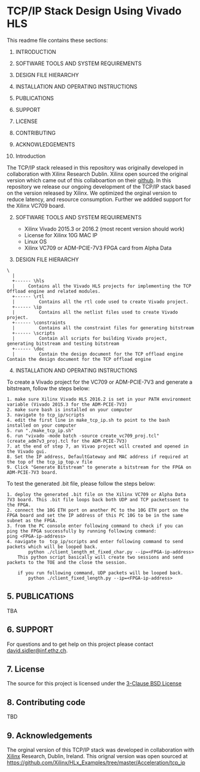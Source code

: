 
TCP/IP Stack Design Using Vivado HLS
======================================

This readme file contains these sections:

1. INTRODUCTION
2. SOFTWARE TOOLS AND SYSTEM REQUIREMENTS
3. DESIGN FILE HIERARCHY
4. INSTALLATION AND OPERATING INSTRUCTIONS
5. PUBLICATIONS
6. SUPPORT
7. LICENSE
8. CONTRIBUTING
9. ACKNOWLEDGEMENTS

1. Introduction

The TCP/IP stack released in this repository was originally developed in collaboration with Xilinx Research Dublin. Xilinx open sourced the original version which came out of this collaboartion on their [github](https://github.com/Xilinx/HLx_Examples/tree/master/Acceleration/tcp_ip). In this repository we release our ongoing development of the TCP/IP stack based on the version released by Xilinx. We optimized the orginal version to reduce latency, and resource consumption. Further we addded support for the Xilinx VC709 board.


2. SOFTWARE TOOLS AND SYSTEM REQUIREMENTS

	* Xilinx Vivado 2015.3 or 2016.2 (most recent version should work)
	* License for Xilinx 10G MAC IP
	* Linux OS
	* Xilinx VC709 or ADM-PCIE-7V3 FPGA card from Alpha Data

3. DESIGN FILE HIERARCHY 

```
\
  | 
  +------ \hls
  |     Contains all the Vivado HLS projects for implementing the TCP Offload engine and related modules.
  +------ \rtl
  |			Contains all the rtl code used to create Vivado project.
  +------ \ip
  |			Contains all the netlist files used to create Vivado project.
  +------ \constraints
  |			Contains all the constraint files for generating bitstream
  +------ \scripts
  | 		Contain all scripts for building Vivado project, generating bitstream and testing bitstream
  +------ \doc
  |			Contain the design document for the TCP offload engine			Contain the design document for the TCP offload engine
```

4. INSTALLATION AND OPERATING INSTRUCTIONS

To create a Vivado project for the VC709 or ADM-PCIE-7V3 and generate a bitstream,  follow the steps below:

	1. make sure Xilinx Vivado HLS 2016.2 is set in your PATH environment variable (Vivado 2015.3 for the ADM-PCIE-7V3)
	2. make sure bash is installed on your computer
	3. navigate to tcp_ip/scripts
	4. edit the first line in make_tcp_ip.sh to point to the bash installed on your computer
	5. run "./make_tcp_ip.sh"
	6. run "vivado -mode batch -source create_vc709_proj.tcl" (create_adm7v3_proj.tcl for the ADM-PCIE-7V3)
	7. at the end of step 7, an Vivao project will created and opened in the Vivado gui.
	8. Set the IP address, DefaultGateway and MAC address if required at the top of the tcp_ip_top.v file
	9. Click "Generate Bitstream" to generate a bitstream for the FPGA on ADM-PCIE-7V3 board.

To test the generated .bit file, please follow the steps below:
	
	1. deploy the generated .bit file on the Xilinx VC709 or Alpha Data 7V3 board. This .bit file loops back both UDP and TCP packetssent to the FPGA.
	2. connect the 10G ETH port on another PC to the 10G ETH port on the FPGA board	and set the IP address of this PC 10G to be in the same subnet as the FPGA.
	3. from the PC console enter following command to check if you can ping the FPGA successfully by running following command:
	ping <FPGA-ip-address>
	4. navigate to  tcp_ip/scripts and enter following command to send packets which will be looped back.
			python ./client_length_mt_fixed_char.py --ip=<FPGA-ip-address>
		This python script basically will create two sessions and send packets to the TOE and the close the session.

		if you run following command, UDP packets will be looped back.
			python ./client_fixed_length.py --ip=<FPGA-ip-address>
		

## 5. PUBLICATIONS
TBA

## 6. SUPPORT

For questions and to get help on this project please contact david.sidler@inf.ethz.ch. 

## 7. License
The source for this project is licensed under the [3-Clause BSD License][]

## 8. Contributing code
TBD

## 9. Acknowledgements
The orginal version of this TCP/IP stack was developed in collaboration with [Xilinx](http://www.xilinx.com/) Research, Dublin, Ireland. This orignal version was open sourced at https://github.com/Xilinx/HLx_Examples/tree/master/Acceleration/tcp_ip

[3-Clause BSD License]: LICENSE.md
